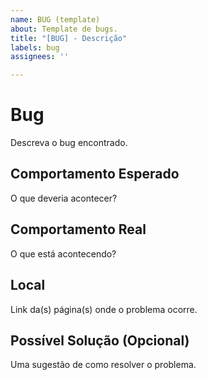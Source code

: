 ```yaml
---
name: BUG (template)
about: Template de bugs.
title: "[BUG] - Descrição"
labels: bug
assignees: ''

---
```


# Bug

Descreva o bug encontrado.

## Comportamento Esperado

O que deveria acontecer?

## Comportamento Real

O que está acontecendo?

## Local

Link da(s) página(s) onde o problema ocorre.

## Possível Solução (Opcional)

Uma sugestão de como resolver o problema.
